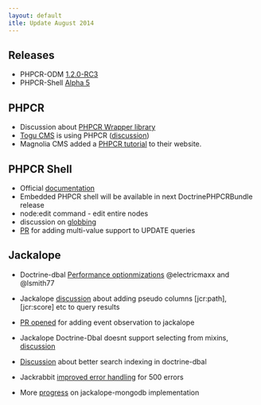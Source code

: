 ```yaml
---
layout: default
itle: Update August 2014
---
```


## Releases

- PHPCR-ODM [1.2.0-RC3](https://github.com/doctrine/phpcr-odm/releases/tag/1.2.0-rc3)
- PHPCR-Shell [Alpha 5](https://github.com/phpcr/phpcr-shell/releases/tag/1.0.0-alpha5)

## PHPCR

- Discussion about [PHPCR Wrapper library](https://github.com/sulu-cmf/sulu/pull/175)
- [Togu CMS](http://togu.io) is using PHPCR ([discussion](https://github.com/phpcr/phpcr.github.io/pull/21#issuecomment-51596096))
- Magnolia CMS added a [PHPCR tutorial](https://documentation.magnolia-cms.com/display/DOCS/Integrating+PHP+Web+applications) to their website.

## PHPCR Shell

- Official [documentation](http://phpcr.readthedocs.org/en/latest/phpcr-shell/index.html)
- Embedded PHPCR shell will be available in next DoctrinePHPCRBundle release
- node:edit command - edit entire nodes
- discussion on [globbing](https://github.com/phpcr/phpcr-shell/issues/80#issuecomment-52290868)
- [PR](https://github.com/phpcr/phpcr-shell/pull/90) for adding multi-value support to UPDATE queries

## Jackalope

- Doctrine-dbal [Performance optionmizations](https://github.com/jackalope/jackalope-doctrine-dbal/pull/149) @electricmaxx and @lsmith77
- Jackalope [discussion](https://github.com/jackalope/jackalope/issues/240#issuecomment-54086039)  about adding pseudo columns [jcr:path], [jcr:score] etc to query results
- [PR opened](https://github.com/jackalope/jackalope/pull/241#issuecomment-53257676) for adding event observation to jackalope
- Jackalope Doctrine-Dbal doesnt support selecting from mixins, [discussion](https://github.com/jackalope/jackalope-doctrine-dbal/issues/217#issuecomment-53245467)
- [Discussion](https://github.com/jackalope/jackalope-doctrine-dbal/issues/213#issuecomment-52625498)  about better search indexing in doctrine-dbal
- Jackrabbit [improved error handling](https://github.com/jackalope/jackalope-jackrabbit/pull/90#issuecomment-50132110) for 500 errors

- More [progress](https://github.com/jackalope/jackalope-mongodb/pull/4#issuecomment-52325604) on jackalope-mongodb implementation
